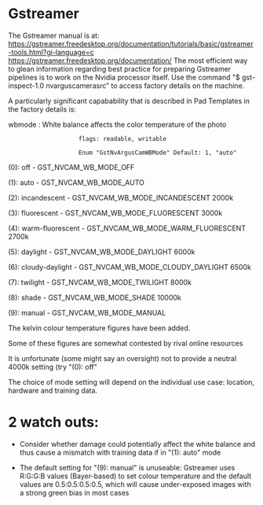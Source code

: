 # Gstreamer

The Gstreamer manual is at: https://gstreamer.freedesktop.org/documentation/tutorials/basic/gstreamer-tools.html?gi-language=c
https://gstreamer.freedesktop.org/documentation/
The most efficient way to glean information regarding best practice for preparing Gstreamer pipelines is to work on the Nvidia processor itself.
Use the command "$ gst-inspect-1.0 nvarguscamerasrc” to access factory details on the machine. 

A particularly significant capabability that is described in Pad Templates in the factory details is:

wbmode         : White balance affects the color temperature of the photo

                        flags: readable, writable
                        
                        Enum "GstNvArgusCamWBMode" Default: 1, "auto"

(0): off              - GST_NVCAM_WB_MODE_OFF

(1): auto             - GST_NVCAM_WB_MODE_AUTO

(2): incandescent     - GST_NVCAM_WB_MODE_INCANDESCENT          2000k

(3): fluorescent      - GST_NVCAM_WB_MODE_FLUORESCENT           3000k

(4): warm-fluorescent - GST_NVCAM_WB_MODE_WARM_FLUORESCENT      2700k

(5): daylight         - GST_NVCAM_WB_MODE_DAYLIGHT		          6000k

(6): cloudy-daylight  - GST_NVCAM_WB_MODE_CLOUDY_DAYLIGHT	      6500k

(7): twilight         - GST_NVCAM_WB_MODE_TWILIGHT		          8000k

(8): shade            - GST_NVCAM_WB_MODE_SHADE		              10000k

(9): manual           - GST_NVCAM_WB_MODE_MANUAL

The kelvin colour temperature figures have been added.

Some of these figures are somewhat contested by rival online resources

It is unfortunate (some might say an oversight) not to provide a neutral 4000k setting (try "(0): off"

The choice of mode setting will depend on the individual use case: location, hardware and training data.

# 2 watch outs:

*  Consider whether damage could potentially affect the white balance and thus cause a mismatch with training data if in
"(1): auto" mode
   
*  The default setting for "(9): manual" is unuseable: Gstreamer uses R:G:G:B values (Bayer-based) to set colour temperature 
and the default values are 0.5:0.5:0.5:0.5, which will cause under-exposed images with a strong green bias in most cases

